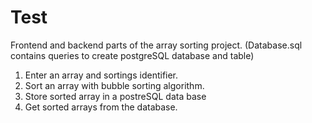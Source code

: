 # Test
Frontend and backend parts of the array sorting project.
(Database.sql contains queries to create postgreSQL database and table)

1. Enter an array and sortings identifier.
2. Sort an array with bubble sorting algorithm.
3. Store sorted array in a postreSQL data base
4. Get sorted arrays from the database.

